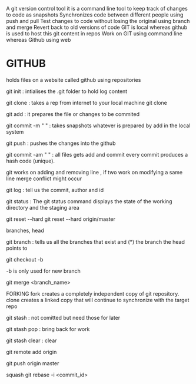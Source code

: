 A git version control tool
it is a command line tool to keep track of changes to code as snapshots
Synchronizes code between different people using push and pull
Test changes to code without losing the original using branch and merge
Revert back to old versions of code
GIT is local whereas github is used to host this git content in repos
Work on GIT using command line whereas Github using web 

# GITHUB

holds files on a website called github using repositories

git init : intialises the .git folder to hold log content


git clone : takes a rep from internet to your local machine
                 git clone <url>

git add <filename> : it prepares the file or changes to be commited

git commit -m " " : takes snapshots whatever is prepared by add in the local system

git push : pushes the changes into the github

git commit -am " " :  all files gets add and commit
every commit produces a hash code (unique).

git works on adding and removing line , if two work on modifying a same line merge conflict might occur

git log : tell us the commit, author and id

git status : The git status command displays the state of the working directory and the staging area

git reset --hard <commithash>
git reset --hard origin/master

branches, head

git branch : tells us all the branches that exist and   (*) the branch the head points to

git checkout -b <branchname>

-b is only used for new branch 

git merge <branch_name>

FORKING
fork creates a completely independent copy of git repository.
clone creates a linked copy that will continue to synchronize with the target repo


git stash : not comitted but need those for later

git stash pop : bring back for work

git stash clear : clear

git remote add origin <link>

git push origin master

squash
git rebase -i <commit_id>



 
